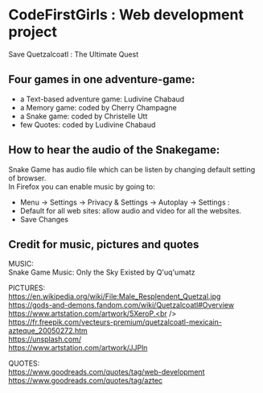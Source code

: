 # CodeFirstGirls : Web development project
Save Quetzalcoatl : The Ultimate Quest

## Four games in one adventure-game: 
  - a Text-based adventure game: Ludivine Chabaud
  - a Memory game: coded by Cherry Champagne
  - a Snake game: coded by Christelle Utt
  - few Quotes: coded by Ludivine Chabaud


## How to hear the audio of the Snakegame:
Snake Game has audio file which can be listen by changing default setting of browser.<br />
In Firefox you can enable music by going to:<br />
  - Menu -> Settings -> Privacy & Settings -> Autoplay -> Settings :
  - Default for all web sites: allow audio and video for all the websites. 
  - Save Changes

## Credit for music, pictures and quotes 
MUSIC: <br />
Snake Game Music: Only the Sky Existed by Q'uq'umatz <br />

PICTURES:<br />
https://en.wikipedia.org/wiki/File:Male_Resplendent_Quetzal.jpg<br />
https://gods-and-demons.fandom.com/wiki/Quetzalcoatl#Overview<br />
https://www.artstation.com/artwork/5XeroP.<br />
https://fr.freepik.com/vecteurs-premium/quetzalcoatl-mexicain-azteque_20050272.htm<br />
https://unsplash.com/<br />
https://www.artstation.com/artwork/JJPln<br />

QUOTES:<br />
https://www.goodreads.com/quotes/tag/web-development<br />
https://www.goodreads.com/quotes/tag/aztec<br />
